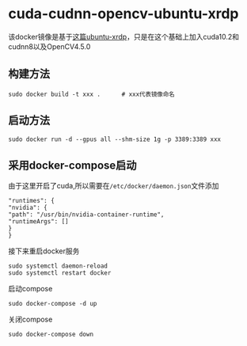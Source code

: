 # cuda-cudnn-opencv-ubuntu-xrdp
该docker镜像是基于[这篇ubuntu-xrdp](https://github.com/danielguerra69/ubuntu-xrdp)，只是在这个基础上加入cuda10.2和cudnn8以及OpenCV4.5.0        
## 构建方法
```
sudo docker build -t xxx .      # xxx代表镜像命名
```
## 启动方法
```
sudo docker run -d --gpus all --shm-size 1g -p 3389:3389 xxx
```
## 采用docker-compose启动
由于这里开启了cuda,所以需要在`/etc/docker/daemon.json`文件添加
```
"runtimes": {
"nvidia": {
"path": "/usr/bin/nvidia-container-runtime",
"runtimeArgs": []
}
}
```
接下来重启docker服务
```
sudo systemctl daemon-reload
sudo systemctl restart docker
```
启动compose
```
sudo docker-compose -d up
```
关闭compose
```
sudo docker-compose down
```
